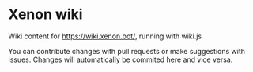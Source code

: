 # Xenon wiki
Wiki content for https://wiki.xenon.bot/, running with wiki.js

You can contribute changes with pull requests or make suggestions with issues. Changes will automatically be commited here and vice versa.
